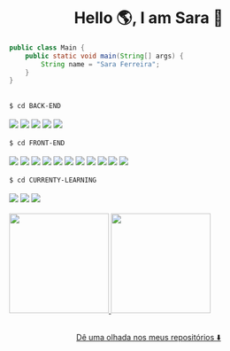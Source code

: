 

<h1 align="center">Hello 🌎, I am Sara 👋</h1>

```java
public class Main {
    public static void main(String[] args) {        
        String name = "Sara Ferreira";
    }
}
```
<br/>

<div>
    <code>$ cd BACK-END</code>
    <br/>  <br/>
    <div>
        <img loading="lazy" src="https://img.shields.io/badge/java-%23ED8B00.svg?style=for-the-badge&logo=openjdk&logoColor=white"/>
        <img loading="lazy" src="https://img.shields.io/badge/Spring%20Boot-6DB33F.svg?style=for-the-badge&logo=Spring-Boot&logoColor=white"/>
        <img loading="lazy" src="https://img.shields.io/badge/Spring%20Security-6DB33F.svg?style=for-the-badge&logo=Spring-Security&logoColor=white"/>
        <img loading="lazy" src="https://img.shields.io/badge/Hibernate-59666C?style=for-the-badge&logo=Hibernate&logoColor=white"/>
        <img loading="lazy" src="https://img.shields.io/badge/mysql-4479A1.svg?style=for-the-badge&logo=mysql&logoColor=white"/>
    </div>
    <br/> 
    <code>$ cd FRONT-END</code>
    <br/> <br/>
    <div>
        <img loading="lazy" src="https://img.shields.io/badge/html5-%23E34F26.svg?style=for-the-badge&logo=html5&logoColor=white"/>
        <img loading="lazy" src="https://img.shields.io/badge/css3-%231572B6.svg?style=for-the-badge&logo=css3&logoColor=white"/>
        <img loading="lazy" src="https://img.shields.io/badge/javascript-%23323330.svg?style=for-the-badge&logo=javascript&logoColor=%23F7DF1E"/>
        <img loading="lazy" src="https://img.shields.io/badge/react-%2320232a.svg?style=for-the-badge&logo=react&logoColor=%2361DAFB"/>
        <img loading="lazy" src="https://img.shields.io/badge/-React%20Query-FF4154?style=for-the-badge&logo=react%20query&logoColor=white"/>
        <img loading="lazy" src="https://img.shields.io/badge/React_Router-CA4245?style=for-the-badge&logo=react-router&logoColor=whitewhite"/>
        <img loading="lazy" src="https://img.shields.io/badge/Context--Api-000000?style=for-the-badge&logo=react"/>
        <img loading="lazy" src="https://img.shields.io/badge/vite-%23646CFF.svg?style=for-the-badge&logo=vite&logoColor=white"/>
        <img loading="lazy" src="https://img.shields.io/badge/tailwindcss-%2338B2AC.svg?style=for-the-badge&logo=tailwind-css&logoColor=white"/>
        <img loading="lazy" src="https://img.shields.io/badge/bootstrap-%238511FA.svg?style=for-the-badge&logo=bootstrap&logoColor=white"/>
        <img loading="lazy" src="https://img.shields.io/badge/Thymeleaf-%23005C0F.svg?style=for-the-badge&logo=Thymeleaf&logoColor=white"/>
    </div>
    <br/> 
    <code>$ cd CURRENTY-LEARNING</code>
    <br/> <br/>
    <div>
        <img loading="lazy" src="https://img.shields.io/badge/typescript-%23007ACC.svg?style=for-the-badge&logo=typescript&logoColor=white"/>
        <img loading="lazy" src="https://img.shields.io/badge/angular-%23DD0031.svg?style=for-the-badge&logo=angular&logoColor=white"/>
        <img loading="lazy" src="https://img.shields.io/badge/docker-%230db7ed.svg?style=for-the-badge&logo=docker&logoColor=white"/>
    </div>
</div>
<div>

<br/>
<a href="https://github.com/saraferreira10">
<img loading="lazy" height="180em" src="https://github-readme-stats.vercel.app/api/top-langs/?username=saraferreira10&layout=compact&langs_count=7&theme=dracula"/>
<img loading="lazy" height="180em" src="https://github-readme-stats.vercel.app/api?username=saraferreira10&show_icons=true&theme=dracula&include_all_commits=true&count_private=true"/>
</div>

<br/>
<p align="center">Dê uma olhada nos meus repositórios ⬇️</p>

